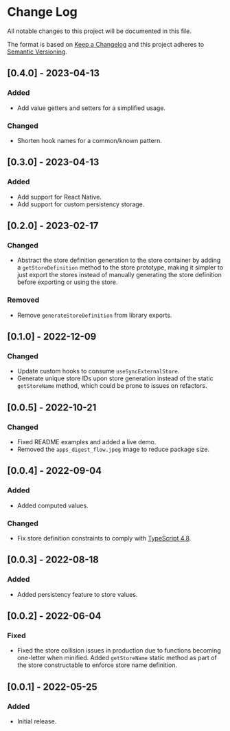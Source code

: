 # Change Log

All notable changes to this project will be documented in this file.

The format is based on [Keep a Changelog](http://keepachangelog.com/)
and this project adheres to [Semantic Versioning](http://semver.org/).

## [0.4.0] - 2023-04-13

### Added

- Add value getters and setters for a simplified usage.

### Changed

- Shorten hook names for a common/known pattern.

## [0.3.0] - 2023-04-13

### Added

- Add support for React Native.
- Add support for custom persistency storage.

## [0.2.0] - 2023-02-17

### Changed

- Abstract the store definition generation to the store container by
adding a `getStoreDefinition` method to the store prototype, making it
simpler to just export the stores instead of manually generating the
store definition before exporting or using the store.

### Removed

- Remove `generateStoreDefinition` from library exports.

## [0.1.0] - 2022-12-09

### Changed

- Update custom hooks to consume `useSyncExternalStore`.
- Generate unique store IDs upon store generation instead of the static `getStoreName` method, which could be prone to issues on refactors.

## [0.0.5] - 2022-10-21

### Changed

- Fixed README examples and added a live demo.
- Removed the `apps_digest_flow.jpeg` image to reduce package size.

## [0.0.4] - 2022-09-04

### Added

- Added computed values.

### Changed

- Fix store definition constraints to comply with [TypeScript 4.8](https://devblogs.microsoft.com/typescript/announcing-typescript-4-8/#unconstrained-generics-no-longer-assignable-to).

## [0.0.3] - 2022-08-18

### Added

- Added persistency feature to store values.

## [0.0.2] - 2022-06-04

### Fixed

- Fixed the store collision issues in production due to functions becoming
  one-letter when minified. Added `getStoreName` static method as part of the
  store constructable to enforce store name definition.

## [0.0.1] - 2022-05-25

### Added

- Initial release.
